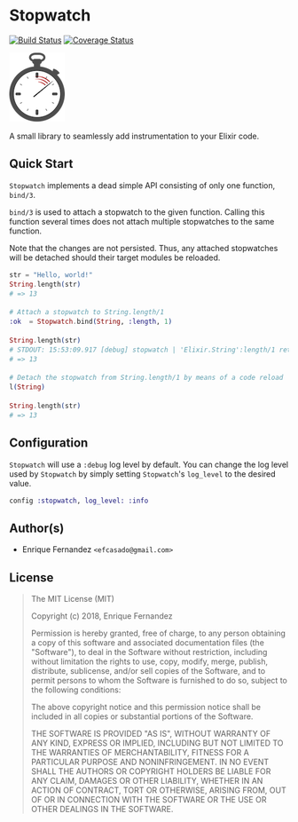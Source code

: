 # Stopwatch
[![Build Status](https://travis-ci.org/efcasado/stopwatch.svg?branch=master)](https://travis-ci.org/efcasado/stopwatch)
[![Coverage Status](https://coveralls.io/repos/github/efcasado/stopwatch/badge.svg?branch=master)](https://coveralls.io/github/efcasado/stopwatch?branch=master)

![Stopwatch](stopwatch.png)

A small library to seamlessly add instrumentation to your Elixir code.


## Quick Start

`Stopwatch` implements a dead simple API consisting of only one function,
`bind/3`.

`bind/3` is used to attach a stopwatch to the given function. Calling this
function several times does not attach multiple stopwatches to the same
function.

Note that the changes are not persisted. Thus, any attached stopwatches
will be detached should their target modules be reloaded.

```elixir
str = "Hello, world!"
String.length(str)
# => 13

# Attach a stopwatch to String.length/1
:ok  = Stopwatch.bind(String, :length, 1)

String.length(str)
# STDOUT: 15:53:09.917 [debug] stopwatch | 'Elixir.String':length/1 returned in 0.006 ms
# => 13

# Detach the stopwatch from String.length/1 by means of a code reload
l(String)

String.length(str)
# => 13
```


## Configuration

`Stopwatch` will use a `:debug` log level by default. You can change the log
level used by `Stopwatch` by simply setting `Stopwatch`'s `log_level` to the
desired value.

```elixir
config :stopwatch, log_level: :info
```


## Author(s)

- Enrique Fernandez `<efcasado@gmail.com>`


## License

> The MIT License (MIT)
>
> Copyright (c) 2018, Enrique Fernandez
>
> Permission is hereby granted, free of charge, to any person obtaining a copy
> of this software and associated documentation files (the "Software"), to deal
> in the Software without restriction, including without limitation the rights
> to use, copy, modify, merge, publish, distribute, sublicense, and/or sell
> copies of the Software, and to permit persons to whom the Software is
> furnished to do so, subject to the following conditions:
>
> The above copyright notice and this permission notice shall be included in
> all copies or substantial portions of the Software.
>
> THE SOFTWARE IS PROVIDED "AS IS", WITHOUT WARRANTY OF ANY KIND, EXPRESS OR
> IMPLIED, INCLUDING BUT NOT LIMITED TO THE WARRANTIES OF MERCHANTABILITY,
> FITNESS FOR A PARTICULAR PURPOSE AND NONINFRINGEMENT. IN NO EVENT SHALL THE
> AUTHORS OR COPYRIGHT HOLDERS BE LIABLE FOR ANY CLAIM, DAMAGES OR OTHER
> LIABILITY, WHETHER IN AN ACTION OF CONTRACT, TORT OR OTHERWISE, ARISING FROM,
> OUT OF OR IN CONNECTION WITH THE SOFTWARE OR THE USE OR OTHER DEALINGS IN
> THE SOFTWARE.
